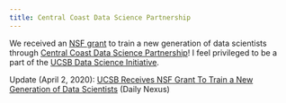```yaml
---
title: Central Coast Data Science Partnership
---
```


We received an [NSF grant](https://www.nsf.gov/awardsearch/showAward?AWD_ID=1924205&HistoricalAwards=false) to train a new generation of data scientists through [Central Coast Data Science Partnership](https://centralcoastdatascience.org)! I feel privileged to be a part of the [UCSB Data Science Initiative](https://datascience.ucsb.edu).

Update (April 2, 2020): [UCSB Receives NSF Grant To Train a New Generation of Data Scientists](https://dailynexus.com/2020-04-02/ucsb-receives-nsf-grant-to-train-a-new-generation-of-data-scientists/) (Daily Nexus)
